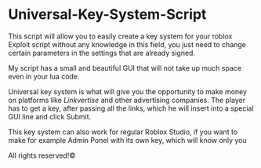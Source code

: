 # Universal-Key-System-Script
This script will allow you to easily create a key system for your roblox Exploit script without any knowledge in this field, you just need to change certain parameters in the settings that are already signed.

My script has a small and beautiful GUI that will not take up much space even in your lua code. 

Universal key system is what will give you the opportunity to make money on platforms like *Linkvertise* and other advertising companies. The player has to get a key, after passing all the links, which he will insert into a special GUI line and click Submit.

This key system can also work for regular Roblox Studio, if you want to make for example Admin Ponel with its own key, which will know only you

All rights reserved!©
